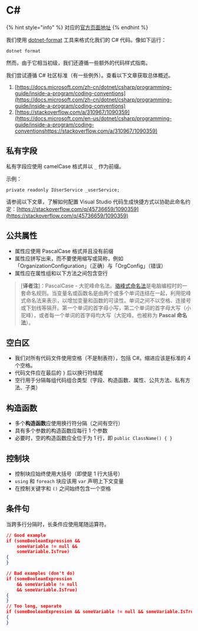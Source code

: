 # C\#

{% hint style="info" %}
对应的[官方页面地址](https://contributing.bitwarden.com/code-style/csharp/)
{% endhint %}

我们使用 [dotnet-format](https://github.com/dotnet/format) 工具来格式化我们的 C# 代码。像如下运行：

```
dotnet format
```

然而，由于它相当初级，我们还遵循一些额外的代码样式指南。

我们尝试遵循 C# 社区标准（有一些例外）。查看以下文章获取总体概述。

1. [https://docs.microsoft.com/zh-cn/dotnet/csharp/programming-guide/inside-a-program/coding-conventions](https://docs.microsoft.com/zh-cn/dotnet/csharp/programming-guide/inside-a-program/coding-conventions)
2. [https://stackoverflow.com/a/310967/1090359](https://docs.microsoft.com/en-us/dotnet/csharp/programming-guide/inside-a-program/coding-conventionshttps://stackoverflow.com/a/310967/1090359)

## 私有字段 <a href="#private-fields" id="private-fields"></a>

私有字段应使用 camelCase 格式并以 `_` 作为前缀。

示例：

```
private readonly IUserService _userService;
```

请参阅以下文章，了解如何配置 Visual Studio 代码生成快捷方式以协助此命名约定：[https://stackoverflow.com/q/45736659/1090359](https://stackoverflow.com/q/45736659/1090359)

## 公共属性 <a href="#public-properties" id="public-properties"></a>

* 属性应使用 PascalCase 格式并且没有前缀
* 属性应拼写出来，而不要使用缩写或简称，例如「OrganizationConfiguration」（正确）与「OrgConfig」（错误）
* 属性应在属性组和以下方法之间包含空行

> \[**译者注**]：PascalCase - 大驼峰命名法。[骆峰式命名法](https://zh.wikipedia.org/zh-my/%E9%A7%9D%E5%B3%B0%E5%BC%8F%E5%A4%A7%E5%B0%8F%E5%AF%AB)是电脑编程时的一套命名规则。当变量名或函数名是由两个或多个单词连结在一起，利用驼峰式命名法来表示，以增加变量和函数的可读性。单词之间不以空格、连接号或下划线等隔开。第一个单词的首字母小写，第二个单词的首字母大写（小驼峰），或者每一个单词的首字母均大写（大驼峰。也被称为 **Pascal 命名法**）。

## 空白区 <a href="#whitespace" id="whitespace"></a>

* 我们对所有代码文件使用空格（不是制表符），包括 C#。缩进应该是标准的 4 个空格。
* 代码文件应在最后的 `}` 后以换行符结尾
* 空行用于分隔每组代码组合类型（字段、构造函数、属性、公共方法、私有方法、子类）

## 构造函数 <a href="#constructors" id="constructors"></a>

* 多个**构造函数**应使用换行符分隔（之间有空行）
* 具有多个参数的构造函数应每行 1 个参数
* 必要时，空的构造函数应全位于为 1 行，即 `public ClassName() { }`

## 控制块 <a href="#control-blocks" id="control-blocks"></a>

* 控制块应始终使用大括号（即使是 1 行大括号）
* `using` 和 `foreach` 块应该用 `var` 声明上下文变量
* 在控制关键字和 `()` 之间始终包含一个空格

## 条件句 <a href="#conditionals" id="conditionals"></a>

当跨多行分隔时，长条件应使用尾随运算符。

```json
// Good example
if (someBooleanExpression &&
    someVariable != null &&
    someVariable.IsTrue)
{
}

// Bad examples (don't do)
if (someBooleanExpression
    && someVariable != null
    && someVariable.IsTrue)
{
}
// Too long, separate
if (someBooleanExpression && someVariable != null && someVariable.IsTrue)
{
}
```
